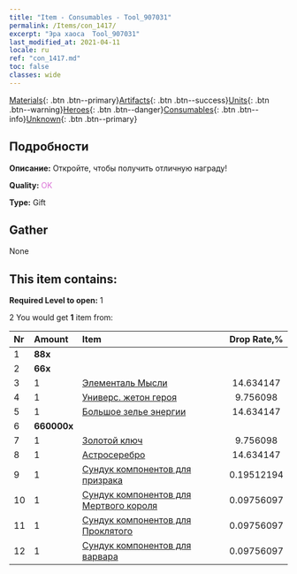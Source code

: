 ```yaml
---
title: "Item - Consumables - Tool_907031"
permalink: /Items/con_1417/
excerpt: "Эра хаоса  Tool_907031"
last_modified_at: 2021-04-11
locale: ru
ref: "con_1417.md"
toc: false
classes: wide
---
```

 [Materials](/ru/Items/){: .btn .btn--primary}[Artifacts](/ru/Items/Artifacts/){: .btn .btn--success}[Units](/ru/Items/Units/){: .btn .btn--warning}[Heroes](/ru/Items/Heroes/){: .btn .btn--danger}[Consumables](/ru/Items/Consumables/){: .btn .btn--info}[Unknown](/ru/Items/Unknown/){: .btn .btn--primary}

## Подробности
 **Описание:** Откройте, чтобы получить отличную награду!

 **Quality:** <span style="color: #DA70D6">OK</span>

 **Type:** Gift

## Gather

  None

## This item contains:

 **Required Level to open:** 1

 2 You would get **1** item  from:

  | Nr | Amount |     Item    | Drop Rate,% |
  |:---|:-------|:------------|:---------:|
  | 1 |  **88x** | <i class="fas fa-gem"/> |  | 11.707317 | 
  | 2 |  **66x** | <i class="fas fa-gem"/> |  | 14.634147 | 
  | 3 | 1 | [Элементаль Мысли](/ru/Items/unt_267/) | 14.634147 | 
  | 4 | 1 | [Универс. жетон героя](/ru/Items/her_358/) | 9.756098 | 
  | 5 | 1 | [Большое зелье энергии](/ru/Items/con_706/) | 14.634147 | 
  | 6 |  **660000x** | <i class="fas fa-coins"/> |  | 9.756098 | 
  | 7 | 1 | [Золотой ключ](/ru/Items/con_783/) | 9.756098 | 
  | 8 | 1 | [Астросеребро](/ru/Items/con_969/) | 14.634147 | 
  | 9 | 1 | [Сундук компонентов для призрака](/ru/Items/con_1339/) | 0.19512194 | 
  | 10 | 1 | [Сундук компонентов для Мертвого короля](/ru/Items/con_1340/) | 0.09756097 | 
  | 11 | 1 | [Сундук компонентов для Проклятого](/ru/Items/con_1341/) | 0.09756097 | 
  | 12 | 1 | [Сундук компонентов для варвара](/ru/Items/con_1342/) | 0.09756097 | 
